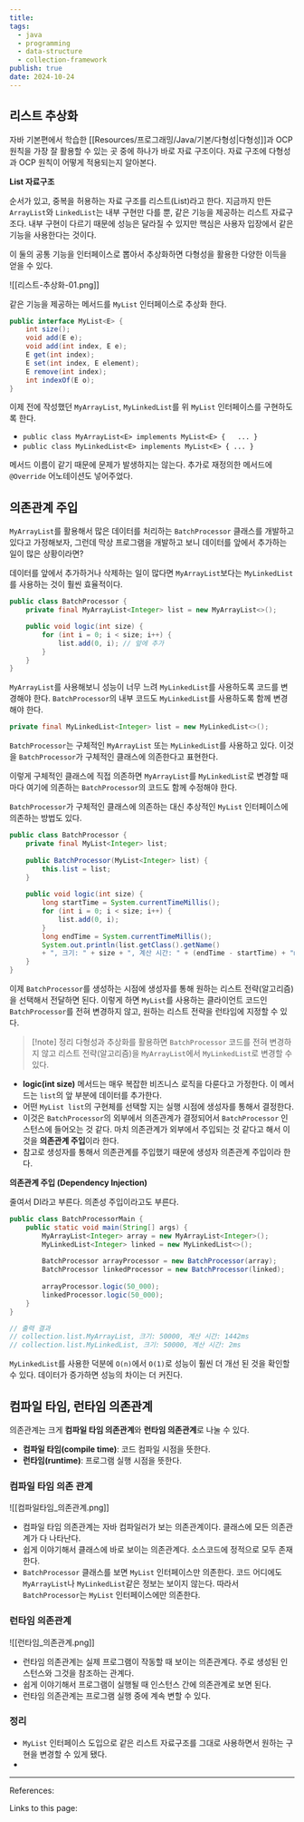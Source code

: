 ```yaml
---
title: 
tags:
  - java
  - programming
  - data-structure
  - collection-framework
publish: true
date: 2024-10-24
---
```

## 리스트 추상화
자바 기본편에서 학습한 [[Resources/프로그래밍/Java/기본/다형성|다형성]]과 OCP 원칙을 가장 잘 활용할 수 있는 곳 중에 하나가 바로 자료 구조이다.
자료 구조에 다형성과 OCP 원칙이 어떻게 적용되는지 알아본다.

**List 자료구조**

순서가 있고, 중복을 허용하는 자료 구조를 리스트(List)라고 한다.
지금까지 만든 `ArrayList`와 `LinkedList`는 내부 구현만 다를 뿐, 같은 기능을 제공하는 리스트 자료구조다.
내부 구현이 다르기 때문에 성능은 달라질 수 있지만 핵심은 사용자 입장에서 같은 기능을 사용한다는 것이다.

이 둘의 공통 기능을 인터페이스로 뽑아서 추상화하면 다형성을 활용한 다양한 이득을 얻을 수 있다.

![[리스트-추상화-01.png]]

같은 기능을 제공하는 메서드를 `MyList` 인터페이스로 추상화 한다.

```java
public interface MyList<E> {  
    int size();  
    void add(E e);  
    void add(int index, E e);  
    E get(int index);  
    E set(int index, E element);  
    E remove(int index);  
    int indexOf(E o);  
}
```

이제 전에 작성했던 `MyArrayList`, `MyLinkedList`를 위 `MyList` 인터페이스를 구현하도록 한다.

- `public class MyArrayList<E> implements MyList<E> {	... }`
- `public class MyLinkedList<E> implements MyList<E> { ... }`

메서드 이름이 같기 때문에 문제가 발생하지는 않는다. 추가로 재정의한 메서드에 `@Override` 어노테이션도 넣어주었다.

## 의존관계 주입
`MyArrayList`를 활용해서 많은 데이터를 처리하는 `BatchProcessor` 클래스를 개발하고 있다고 가정해보자, 그런데 막상 프로그램을 개발하고 보니 데이터를 앞에서 추가하는 일이 많은 상황이라면?

데이터를 앞에서 추가하거나 삭제하는 일이 많다면 `MyArrayList`보다는 `MyLinkedList`를 사용하는 것이 훨씬 효율적이다.

```java title="구체적인 BatchProcessor의 예시"
public class BatchProcessor {
	private final MyArrayList<Integer> list = new MyArrayList<>();

	public void logic(int size) {
		for (int i = 0; i < size; i++) {
			list.add(0, i); // 앞에 추가
		}
	}
}
```

`MyArrayList`를 사용해보니 성능이 너무 느려 `MyLinkedList`를 사용하도록 코드를 변경해야 한다. `BatchProcessor`의 내부 코드도 `MyLinkedList`를 사용하도록 함께 변경해야 한다.

```java title="연결 리스트로 코드 변경"
private final MyLinkedList<Integer> list = new MyLinkedList<>();
```

`BatchProcessor`는 구체적인 `MyArrayList` 또는 `MyLinkedList`를 사용하고 있다. 이것을 `BatchProcessor`가 구체적인 클래스에 의존한다고 표현한다.

이렇게 구체적인 클래스에 직접 의존하면 `MyArrayList`를 `MyLinkedList`로 변경할 때 마다 여기에 의존하는 `BatchProcessor`의 코드도 함께 수정해야 한다.

`BatchProcessor`가 구체적인 클래스에 의존하는 대신 추상적인 `MyList` 인터페이스에 의존하는 방법도 있다.

```java title="추상적인 MyList에 의존하는 BatchProcessor 예시"
public class BatchProcessor {  
    private final MyList<Integer> list;  
  
    public BatchProcessor(MyList<Integer> list) {  
        this.list = list;  
    }  
  
    public void logic(int size) {  
        long startTime = System.currentTimeMillis();  
        for (int i = 0; i < size; i++) {  
            list.add(0, i);  
        }  
        long endTime = System.currentTimeMillis();  
        System.out.println(list.getClass().getName() 
        + ", 크기: " + size + ", 계산 시간: " + (endTime - startTime) + "ms");  
    }  
}
```

이제 `BatchProcessor`를 생성하는 시점에 생성자를 통해 원하는 리스트 전략(알고리즘)을 선택해서 전달하면 된다. 이렇게 하면 `MyList`를 사용하는 클라이언트 코드인 `BatchProcessor`를 전혀 변경하지 않고, 원하는 리스트 전략을 런타임에 지정할 수 있다.

> [!note] 정리
> 다형성과 추상화를 활용하면 `BatchProcessor` 코드를 전혀 변경하지 않고 리스트 전략(알고리즘)을 `MyArrayList`에서 `MyLinkedList`로 변경할 수 있다.

- **logic(int size)** 메서드는 매우 복잡한 비즈니스 로직을 다룬다고 가정한다. 이 메서드는 `list`의 앞 부분에 데이터를 추가한다.
- 어떤 `MyList list`의 구현체를 선택할 지는 실행 시점에 생성자를 통해서 결정한다.
- 이것은 `BatchProcessor`의 외부에서 의존관계가 결정되어서 `BatchProcessor` 인스턴스에 들어오는 것 같다. 마치 의존관계가 외부에서 주입되는 것 같다고 해서 이것을 **의존관계 주입**이라 한다.
- 참고로 생성자를 통해서 의존관계를 주입했기 때문에 생성자 의존관계 주입이라 한다.

**의존관계 주입 (Dependency Injection)**

줄여서 DI라고 부른다. 의존성 주입이라고도 부른다.

```java title="배열 리스트와 연결 리스트의 성능 비교"
public class BatchProcessorMain {  
    public static void main(String[] args) {  
        MyArrayList<Integer> array = new MyArrayList<Integer>();  
        MyLinkedList<Integer> linked = new MyLinkedList<>();  
  
        BatchProcessor arrayProcessor = new BatchProcessor(array);  
        BatchProcessor linkedProcessor = new BatchProcessor(linked);  
  
        arrayProcessor.logic(50_000);  
        linkedProcessor.logic(50_000);  
    }  
}

// 출력 결과
// collection.list.MyArrayList, 크기: 50000, 계산 시간: 1442ms
// collection.list.MyLinkedList, 크기: 50000, 계산 시간: 2ms
```

`MyLinkedList`를 사용한 덕분에 `O(n)`에서 `O(1)`로 성능이 훨씬 더 개선 된 것을 확인할 수 있다. 데이터가 증가하면 성능의 차이는 더 커진다.

## 컴파일 타임, 런타임 의존관계
의존관계는 크게 **컴파일 타임 의존관계**와 **런타임 의존관계**로 나눌 수 있다.
- **컴파일 타임(compile time)**: 코드 컴파일 시점을 뜻한다.
- **런타임(runtime)**: 프로그램 실행 시점을 뜻한다.

### 컴파일 타임 의존 관계

![[컴파일타임_의존관계.png]]

- 컴파일 타임 의존관계는 자바 컴파일러가 보는 의존관계이다. 클래스에 모든 의존관계가 다 나타난다.
- 쉽게 이야기해서 클래스에 바로 보이는 의존관계다. 소스코드에 정적으로 모두 존재한다.
- `BatchProcessor` 클래스를 보면 `MyList` 인터페이스만 의존한다. 코드 어디에도 `MyArrayList`나 `MyLinkedList`같은 정보는 보이지 않는다. 따라서 `BatchProcessor`는 `MyList` 인터페이스에만 의존한다.

### 런타임 의존관계
![[런타임_의존관계.png]]
- 런타임 의존관계는 실제 프로그램이 작동할 때 보이는 의존관계다. 주로 생성된 인스턴스와 그것을 참조하는 관계다.
- 쉽게 이야기해서 프로그램이 실행될 때 인스턴스 간에 의존관계로 보면 된다.
- 런타임 의존관계는 프로그램 실행 중에 계속 변할 수 있다.

### 정리
- `MyList` 인터페이스 도입으로 같은 리스트 자료구조를 그대로 사용하면서 원하는 구현을 변경할 수 있게 됐다.
- 
---
References: 

Links to this page: 